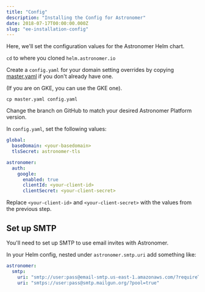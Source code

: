 ```yaml
---
title: "Config"
description: "Installing the Config for Astronomer"
date: 2018-07-17T00:00:00.000Z
slug: "ee-installation-config"
---
```

Here, we'll set the configuration values for the Astronomer Helm chart.

`cd` to where you cloned `helm.astronomer.io`

Create a `config.yaml` for your domain setting overrides by copying [master.yaml](https://github.com/astronomer/helm.astronomer.io/blob/master/configs/master.yaml) if you don't already have one.

(If you are on GKE, you can use the GKE one).

```
cp master.yaml config.yaml
```

Change the branch on GitHub to match your desired Astronomer Platform version.

In `config.yaml`, set the following values:

```yaml
global:
  baseDomain: <your-basedomain>
  tlsSecret: astronomer-tls

astronomer:
  auth:
    google:
      enabled: true   
      clientId: <your-client-id>
      clientSecret: <your-client-secret>
```

Replace `<your-client-id>` and `<your-client-secret>` with the values from the previous step.

## Set up SMTP

You'll need to set up SMTP to use email invites with Astronomer.

In your Helm config, nested under `astronomer.smtp.uri` add something like:

```yaml
astronomer:
  smtp:
    uri: "smtp://user:pass@email-smtp.us-east-1.amazonaws.com/?requireTLS=true"
    uri: "smtps://user:pass@smtp.mailgun.org/?pool=true"
```
